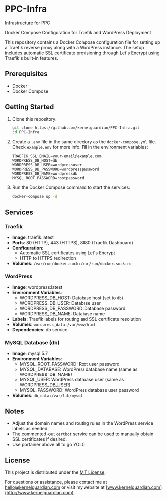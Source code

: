 # PPC-Infra

Infrastructure for PPC

Docker Compose Configuration for Traefik and WordPress Deployment

This repository contains a Docker Compose configuration file for setting up a Traefik reverse proxy along with a WordPress instance. The setup includes automatic SSL certificate provisioning through Let's Encrypt using Traefik's built-in features.

## Prerequisites

- Docker
- Docker Compose

## Getting Started

1. Clone this repository:

   ```bash
   git clone https://github.com/kernelguardian/PPC-Infra.git
   cd PPC-Infra
   ```

2. Create a `.env` file in the same directory as the `docker-compose.yml` file. Check `example.env` for more info. Fill in the environment variables:

   ```env
   TRAEFIK_SSL_EMAIL=your-email@example.com
   WORDPRESS_DB_HOST=db
   WORDPRESS_DB_USER=wordpressuser
   WORDPRESS_DB_PASSWORD=wordpresspassword
   WORDPRESS_DB_NAME=wordpressdb
   MYSQL_ROOT_PASSWORD=rootpassword
   ```

3. Run the Docker Compose command to start the services:
   ```bash
   docker-compose up -d
   ```

## Services

### Traefik

- **Image**: traefik:latest
- **Ports**: 80 (HTTP), 443 (HTTPS), 8080 (Traefik Dashboard)
- **Configuration**:
  - Automatic SSL certificates using Let's Encrypt
  - HTTP to HTTPS redirection
- **Volumes**: `/var/run/docker.sock:/var/run/docker.sock:ro`

### WordPress

- **Image**: wordpress:latest
- **Environment Variables**:
  - WORDPRESS_DB_HOST: Database host (set to `db`)
  - WORDPRESS_DB_USER: Database user
  - WORDPRESS_DB_PASSWORD: Database password
  - WORDPRESS_DB_NAME: Database name
- **Labels**: Traefik labels for routing and SSL certificate resolution
- **Volumes**: `wordpress_data:/var/www/html`
- **Dependencies**: db service

### MySQL Database (db)

- **Image**: mysql:5.7
- **Environment Variables**:
  - MYSQL_ROOT_PASSWORD: Root user password
  - MYSQL_DATABASE: WordPress database name (same as WORDPRESS_DB_NAME)
  - MYSQL_USER: WordPress database user (same as WORDPRESS_DB_USER)
  - MYSQL_PASSWORD: WordPress database user password
- **Volumes**: `db_data:/var/lib/mysql`

## Notes

- Adjust the domain names and routing rules in the WordPress service labels as needed.
- The commented-out `certbot` service can be used to manually obtain SSL certificates if desired.
- Use portainer above all to go YOLO

## License

This project is distributed under the [MIT License](LICENSE).

For questions or assistance, please contact me at hello@kernelguardian.com or visit my website at [www.kernelguardian.com](http://www.kernelguardian.com).
